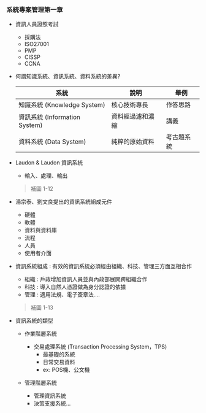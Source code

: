### 系統專案管理第一章

- 資訊人員證照考試
  - 採購法
  - ISO27001
  - PMP
  - CISSP
  - CCNA

- 何謂知識系統、資訊系統、資料系統的差異?
  
  | 系統   | 說明 | 舉例  |
  | ------------------------- | --------- | ----- |
  | 知識系統 (Knowledge System)   | 核心技術專長 | 作答思路  |
  | 資訊系統 (Information System) | 資料經過濾和濃縮 | 講義    |
  | 資料系統 (Data System)        | 純粹的原始資料   | 考古題系統 |

- Laudon & Laudon 資訊系統
	- 輸入、處理、輸出
	> 補圖 1-12
	
- 湯宗泰、劉文良提出的資訊系統組成元件
	- 硬體
	- 軟體
	- 資料與資料庫
	- 流程
	- 人員
	- 使用者介面

- 資訊系統組成 : 有效的資訊系統必須經由組織、科技、管理三方面互相合作 
	- 組織 : 戶政增加資訊人員並與內政部展開跨組織合作
	- 科技 : 導入自然人憑證做為身分認證的依據
	- 管理 : 適用法規、電子簽章法....
	> 補圖 1-13
	
- 資訊系統的類型
	- 作業階層系統
		- 交易處理系統 (Transaction Processing System，TPS)
			- 最基礎的系統
			- 日常交易資料
			- ex: POS機、公文機
			
	- 管理階層系統
		- 管理資訊系統
		- 決策支援系統...